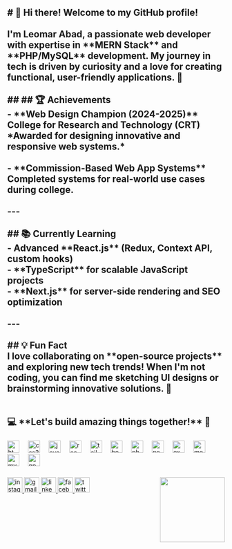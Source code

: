 
<h2 align="left"># 👋 Hi there! Welcome to my GitHub profile!<br><br>I'm Leomar Abad, a passionate web developer with expertise in **MERN Stack** and **PHP/MySQL** development. My journey in tech is driven by curiosity and a love for creating functional, user-friendly applications. 🚀<br><br>## ## 🏆 Achievements<br>- **Web Design Champion (2024-2025)**  <br>  College for Research and Technology (CRT)  <br>  *Awarded for designing innovative and responsive web systems.*  <br><br>- **Commission-Based Web App Systems**  <br>  Completed systems for real-world use cases during college.  <br><br>---<br><br>## 📚 Currently Learning<br>- Advanced **React.js** (Redux, Context API, custom hooks)  <br>- **TypeScript** for scalable JavaScript projects  <br>- **Next.js** for server-side rendering and SEO optimization  <br><br>---<br><br>## 💡 Fun Fact<br>I love collaborating on **open-source projects** and exploring new tech trends! When I'm not coding, you can find me sketching UI designs or brainstorming innovative solutions. 🎨<br><br><br>💻 **Let's build amazing things together!** 🚀</h2>

###

<div align="left">
  <img src="https://cdn.jsdelivr.net/gh/devicons/devicon/icons/html5/html5-original.svg" height="28" alt="html5 logo"  />
  <img width="12" />
  <img src="https://cdn.jsdelivr.net/gh/devicons/devicon/icons/css3/css3-original.svg" height="28" alt="css3 logo"  />
  <img width="12" />
  <img src="https://cdn.jsdelivr.net/gh/devicons/devicon/icons/javascript/javascript-original.svg" height="28" alt="javascript logo"  />
  <img width="12" />
  <img src="https://cdn.jsdelivr.net/gh/devicons/devicon/icons/react/react-original.svg" height="28" alt="react logo"  />
  <img width="12" />
  <img src="https://cdn.jsdelivr.net/gh/devicons/devicon/icons/tailwindcss/tailwindcss-original-wordmark.svg" height="28" alt="tailwindcss logo"  />
  <img width="12" />
  <img src="https://cdn.jsdelivr.net/gh/devicons/devicon/icons/bootstrap/bootstrap-original.svg" height="28" alt="bootstrap logo"  />
  <img width="12" />
  <img src="https://cdn.jsdelivr.net/gh/devicons/devicon/icons/php/php-original.svg" height="28" alt="php logo"  />
  <img width="12" />
  <img src="https://cdn.jsdelivr.net/gh/devicons/devicon/icons/nodejs/nodejs-original.svg" height="28" alt="nodejs logo"  />
  <img width="12" />
  <img src="https://cdn.jsdelivr.net/gh/devicons/devicon/icons/express/express-original.svg" height="28" alt="express logo"  />
  <img width="12" />
  <img src="https://cdn.jsdelivr.net/gh/devicons/devicon/icons/mongodb/mongodb-original.svg" height="28" alt="mongodb logo"  />
  <img width="12" />
  <img src="https://cdn.jsdelivr.net/gh/devicons/devicon/icons/mysql/mysql-original.svg" height="28" alt="mysql logo"  />
  <img width="12" />
  <img src="https://cdn.jsdelivr.net/gh/devicons/devicon/icons/npm/npm-original-wordmark.svg" height="28" alt="npm logo"  />
</div>

###

<img align="right" height="150" src="https://media2.giphy.com/media/78XCFBGOlS6keY1Bil/giphy.gif?cid=6c09b952gbnkyxrnxk8uuuaywsj88j3m29hw7mz3955ob73r&ep=v1_gifs_search&rid=giphy.gif&ct=g"  />

###

<div align="left">
  <a href="https://www.instagram.com/abadleomar875/" target="_blank">
    <img src="https://img.shields.io/static/v1?message=Instagram&logo=instagram&label=&color=E4405F&logoColor=white&labelColor=&style=for-the-badge" height="35" alt="instagram logo"  />
  </a>
  <a href="abadleomar875@gmail.com" target="_blank">
    <img src="https://img.shields.io/static/v1?message=Gmail&logo=gmail&label=&color=D14836&logoColor=white&labelColor=&style=for-the-badge" height="35" alt="gmail logo"  />
  </a>
  <a href="https://www.linkedin.com/in/leomar-abad-52381327b/" target="_blank">
    <img src="https://img.shields.io/static/v1?message=LinkedIn&logo=linkedin&label=&color=0077B5&logoColor=white&labelColor=&style=for-the-badge" height="35" alt="linkedin logo"  />
  </a>
  <a href="https://www.facebook.com/abad.leomar/" target="_blank">
    <img src="https://img.shields.io/static/v1?message=Facebook&logo=facebook&label=&color=1877F2&logoColor=white&labelColor=&style=for-the-badge" height="35" alt="facebook logo"  />
  </a>
  <a href="https://x.com/abadleomar875" target="_blank">
    <img src="https://img.shields.io/static/v1?message=Twitter&logo=twitter&label=&color=1DA1F2&logoColor=white&labelColor=&style=for-the-badge" height="35" alt="twitter logo"  />
  </a>
</div>

###
